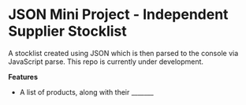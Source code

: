 <h1>JSON Mini Project - Independent Supplier Stocklist</h1>

A stocklist created using JSON which is then parsed to the console via JavaScript parse. This repo is currently under development.

<strong>Features</strong><br>
 - A list of products, along with their _______
